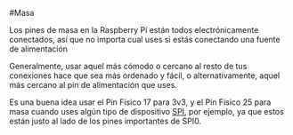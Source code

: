 <!--
---
name: Masa
class: interface
type: pinout
description: Pines de masa de Raspberry Pi
pin:
  '6':
  '9':
  '14':
  '20':
  '25':
  '30':
  '34':
  '39':
-->
#Masa

Los pines de masa en la Raspberry Pi están todos electrónicamente conectados, así que
no importa cual uses si estás conectando una fuente de alimentación

Generalmente, usar aquel más cómodo o cercano al resto de tus conexiones hace que sea más
ordenado y fácil, o alternativamente, aquel más cercano al pin de alimentación que uses.

Es una buena idea usar el Pin Físico 17 para 3v3, y el Pin Físico 25 para masa cuando uses
algún tipo de dispositivo [SPI](/pinout/spi), por ejemplo, ya que estos están justo al lado
de los pines importantes de SPI0.
